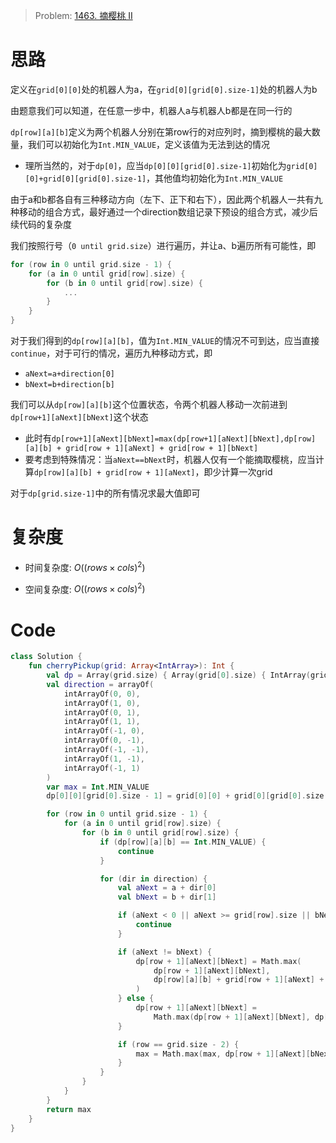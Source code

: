 > Problem: [1463. 摘樱桃 II](https://leetcode.cn/problems/cherry-pickup-ii/description/)

# 思路
定义在`grid[0][0]`处的机器人为a，在`grid[0][grid[0].size-1]`处的机器人为b

由题意我们可以知道，在任意一步中，机器人a与机器人b都是在同一行的

`dp[row][a][b]`定义为两个机器人分别在第row行的对应列时，摘到樱桃的最大数量，我们可以初始化为`Int.MIN_VALUE`，定义该值为无法到达的情况
- 理所当然的，对于`dp[0]`，应当`dp[0][0][grid[0].size-1]`初始化为`grid[0][0]+grid[0][grid[0].size-1]`，其他值均初始化为`Int.MIN_VALUE`

由于a和b都各自有三种移动方向（左下、正下和右下），因此两个机器人一共有九种移动的组合方式，最好通过一个direction数组记录下预设的组合方式，减少后续代码的复杂度

我们按照行号（`0 until grid.size`）进行遍历，并让a、b遍历所有可能性，即
```Kotlin
for (row in 0 until grid.size - 1) {
    for (a in 0 until grid[row].size) {
        for (b in 0 until grid[row].size) {
            ...
        }
    }
}   
```

对于我们得到的`dp[row][a][b]`，值为`Int.MIN_VALUE`的情况不可到达，应当直接`continue`，对于可行的情况，遍历九种移动方式，即
- `aNext=a+direction[0]`
- `bNext=b+direction[b]`

我们可以从`dp[row][a][b]`这个位置状态，令两个机器人移动一次前进到`dp[row+1][aNext][bNext]`这个状态
- 此时有`dp[row+1][aNext][bNext]=max(dp[row+1][aNext][bNext],dp[row][a][b] + grid[row + 1][aNext] + grid[row + 1][bNext]`
- 要考虑到特殊情况：当`aNext==bNext`时，机器人仅有一个能摘取樱桃，应当计算`dp[row][a][b] + grid[row + 1][aNext]`，即少计算一次grid

对于`dp[grid.size-1]`中的所有情况求最大值即可

# 复杂度
- 时间复杂度:  $O((rows\times cols)^2)$

- 空间复杂度:  $O((rows\times cols)^2)$

# Code
```Kotlin []
class Solution {
    fun cherryPickup(grid: Array<IntArray>): Int {
        val dp = Array(grid.size) { Array(grid[0].size) { IntArray(grid[0].size) { Int.MIN_VALUE } } }
        val direction = arrayOf(
            intArrayOf(0, 0),
            intArrayOf(1, 0),
            intArrayOf(0, 1),
            intArrayOf(1, 1),
            intArrayOf(-1, 0),
            intArrayOf(0, -1),
            intArrayOf(-1, -1),
            intArrayOf(1, -1),
            intArrayOf(-1, 1)
        )
        var max = Int.MIN_VALUE
        dp[0][0][grid[0].size - 1] = grid[0][0] + grid[0][grid[0].size - 1]

        for (row in 0 until grid.size - 1) {
            for (a in 0 until grid[row].size) {
                for (b in 0 until grid[row].size) {
                    if (dp[row][a][b] == Int.MIN_VALUE) {
                        continue
                    }

                    for (dir in direction) {
                        val aNext = a + dir[0]
                        val bNext = b + dir[1]

                        if (aNext < 0 || aNext >= grid[row].size || bNext < 0 || bNext >= grid[row].size) {
                            continue
                        }

                        if (aNext != bNext) {
                            dp[row + 1][aNext][bNext] = Math.max(
                                dp[row + 1][aNext][bNext],
                                dp[row][a][b] + grid[row + 1][aNext] + grid[row + 1][bNext]
                            )
                        } else {
                            dp[row + 1][aNext][bNext] =
                                Math.max(dp[row + 1][aNext][bNext], dp[row][a][b] + grid[row + 1][aNext])
                        }

                        if (row == grid.size - 2) {
                            max = Math.max(max, dp[row + 1][aNext][bNext])
                        }
                    }
                }
            }
        }
        return max
    }
}
```
